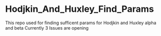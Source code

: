 # Hodjkin_And_Huxley_Find_Params
This repo used for finding sufficent params for Hodjkin and Huxley alpha and beta
Currently 3 Issues are opening

